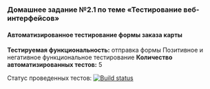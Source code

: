 
### Домашнее задание №2.1 по теме «Тестирование веб-интерфейсов»
#### Автоматизированное тестирование формы заказа карты
**Тестируемая функциональность:** отправка формы
Позитивное и негативное функциональное тестирование
**Количество автоматизированных тестов:** 5



Статус проведенных тестов:
[![Build status](https://ci.appveyor.com/api/projects/status/tvj68cc4enbj3po0?svg=true)](https://ci.appveyor.com/project/AleksandrZhuravel/aqa-homework2-1)
